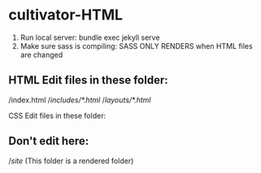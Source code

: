 # cultivator-HTML

1) Run local server: bundle exec jekyll serve
2) Make sure sass is compiling: SASS ONLY RENDERS when HTML files are changed 

HTML Edit files in these folder:
---------------------------
/index.html
/_includes/*.html_
/_layouts/*.html_

CSS Edit files in these folder:


Don't edit here:
----------------
/_site_
(This folder is a rendered folder)
